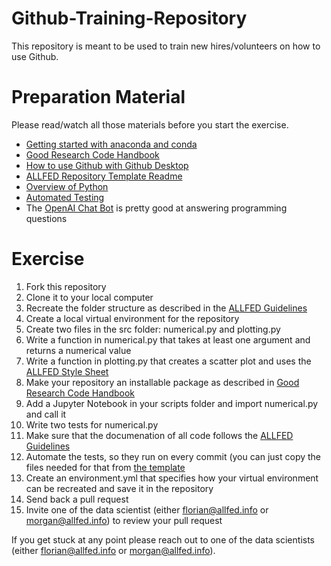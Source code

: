 # Github-Training-Repository
This repository is meant to be used to train new hires/volunteers on how to use Github. 

# Preparation Material
Please read/watch all those materials before you start the exercise.

* [Getting started with anaconda and conda](https://youtu.be/YJC6ldI3hWk)
* [Good Research Code Handbook](https://goodresearch.dev/)
* [How to use Github with Github Desktop](https://www.youtube.com/watch?v=8Dd7KRpKeaE)
* [ALLFED Repository Template Readme](https://github.com/allfed/ALLFED-Repository-Template)
* [Overview of Python](https://www.youtube.com/watch?v=kqtD5dpn9C8)
* [Automated Testing](https://blog.deepjyoti30.dev/tests-github-python)
* The [OpenAI Chat Bot](https://chat.openai.com/chat) is pretty good at answering programming questions

# Exercise
1. Fork this repository
2. Clone it to your local computer
3. Recreate the folder structure as described in the [ALLFED Guidelines](https://github.com/allfed/ALLFED-Repository-Template)
4. Create a local virtual environment for the repository
5. Create two files in the src folder: numerical.py and plotting.py
6. Write a function in numerical.py that takes at least one argument and returns a numerical value
7. Write a function in plotting.py that creates a scatter plot and uses the [ALLFED Style Sheet](https://github.com/allfed/ALLFED-matplotlib-style-sheet)
8. Make your repository an installable package as described in [Good Research Code Handbook](https://goodresearch.dev/setup.html)
9. Add a Jupyter Notebook in your scripts folder and import numerical.py and call it
11. Write two tests for numerical.py
12. Make sure that the documenation of all code follows the [ALLFED Guidelines](https://github.com/allfed/ALLFED-Repository-Template#allfed-python-style-guide)
13. Automate the tests, so they run on every commit (you can just copy the files needed for that from [the template](https://github.com/allfed/ALLFED-Repository-Template)
14. Create an environment.yml that specifies how your virtual environment can be recreated and save it in the repository
15. Send back a pull request
16. Invite one of the data scientist (either florian@allfed.info or morgan@allfed.info) to review your pull request

If you get stuck at any point please reach out to one of the data scientists (either florian@allfed.info or morgan@allfed.info). 
